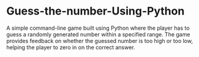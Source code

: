 # Guess-the-number-Using-Python
A simple command-line game built using Python where the player has to guess a randomly generated number within a specified range. The game provides feedback on whether the guessed number is too high or too low, helping the player to zero in on the correct answer.
